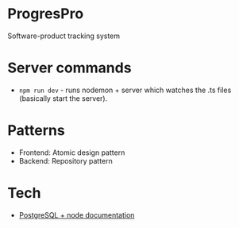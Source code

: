 # ProgresPro
Software-product tracking system 


# Server commands
- `npm run dev` - runs nodemon + server which watches the .ts files (basically start the server).

# Patterns
- Frontend: Atomic design pattern
- Backend: Repository pattern

# Tech
- [PostgreSQL + node documentation](https://node-postgres.com/)


